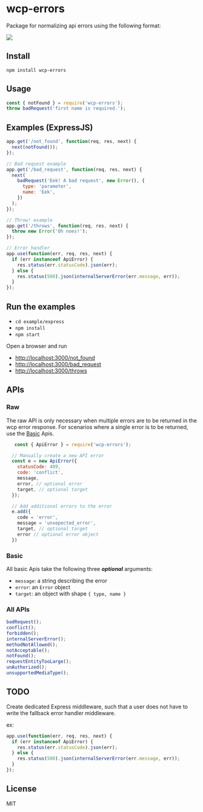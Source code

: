 # wcp-errors

Package for normalizing api errors using the following format:

![](https://github.com/cdimascio/wcp-errors/blob/master/assets/error.png?raw=true)

## Install

```shell
npm install wcp-errors
```

## Usage

```JavaScript
const { notFound } = require('wcp-errors');
throw badRequest('first name is required.');
```

## Examples (ExpressJS)

```javascript
app.get('/not_found', function(req, res, next) {
  next(notFound());
});

// Bad request example
app.get('/bad_request', function(req, res, next) {
  next(
    badRequest('Eek! A bad request', new Error(), {
      type: 'parameter',
      name: 'Eek',
    })
  );
});

// Throw! example
app.get('/throws', function(req, res, next) {
  throw new Error('Oh noes!');
});

// Error handler
app.use(function(err, req, res, next) {
  if (err instanceof ApiError) {
    res.status(err.statusCode).json(err);
  } else {
    res.status(500).json(internalServerError(err.message, err));
  }
});
```

## Run the examples

- `cd example/express`
- `npm install`
- `npm start`

Open a browser and run

- [http://localhost:3000/not_found](http://localhost:3000/not_found)
- [http://localhost:3000/bad_request](http://localhost:3000/bad_request)
- [http://localhost:3000/throws](http://localhost:3000/throws)

## APIs

### Raw

The raw API is only necessary when multiple errors are to be returned in the wcp error response. For scenarios where a single error is to be returned, use the [Basic](#basic) Apis.

```javascript
   const { ApiError } = require('wcp-errors');

  // Manually create a new API error
  const e = new ApiError({
    statusCode: 409,
    code: 'conflict',
    message,
    error, // optional error
    target, // optional target
  });

  // Add additional errors to the error
  e.add({
  	code = 'error',
  	message = 'unxepected_error',
  	target, // optional target
  	error // optional error object
  })
```

### Basic

All basic Apis take the following three ***optional*** arguments: 

- `message`: a string describing the error
- `error`: an `Error` object
- `target`: an object with shape `{ type, name }`

### All APIs

```javascript
badRequest();
conflict();
forbidden();
internalServerError();
methodNotAllowed();
notAcceptable();
notFound();
requestEntityTooLarge();
unAuthorized();
unsupportedMediaType();
```

## TODO
Create dedicated Express middleware, such that a user does not have to write the fallback error handler middleware.

ex:

```javascript
app.use(function(err, req, res, next) {
  if (err instanceof ApiError) {
    res.status(err.statusCode).json(err);
  } else {
    res.status(500).json(internalServerError(err.message, err));
  }
});
```

## License

MIT
